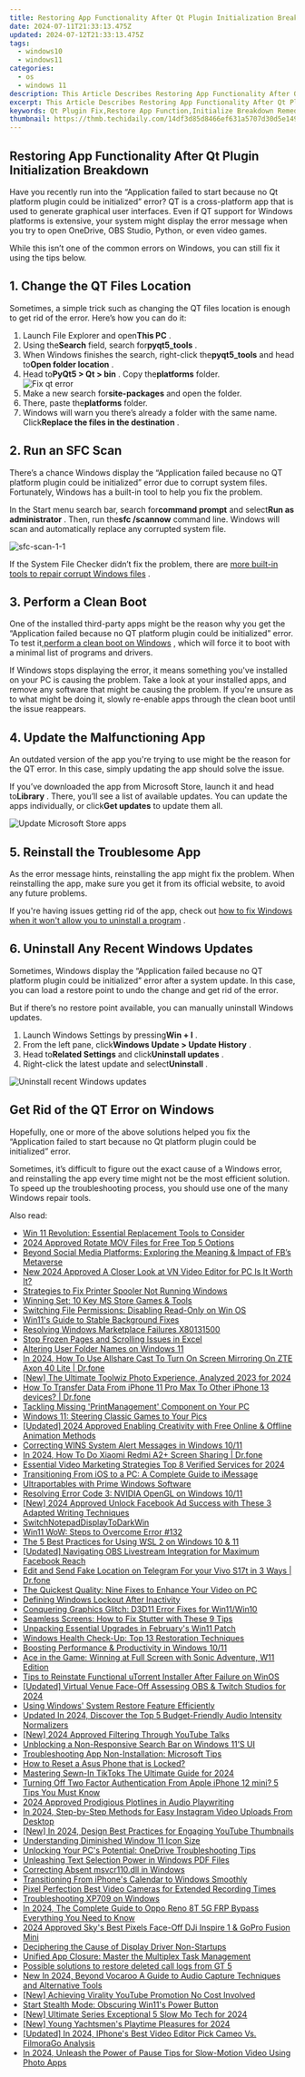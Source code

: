 ```yaml
---
title: Restoring App Functionality After Qt Plugin Initialization Breakdown
date: 2024-07-11T21:33:13.475Z
updated: 2024-07-12T21:33:13.475Z
tags:
  - windows10
  - windows11
categories:
  - os
  - windows 11
description: This Article Describes Restoring App Functionality After Qt Plugin Initialization Breakdown
excerpt: This Article Describes Restoring App Functionality After Qt Plugin Initialization Breakdown
keywords: Qt Plugin Fix,Restore App Function,Initialize Breakdown Remedy,App Performance Recovery,Plugin Reset Protocol,Software Regain Methods,Functionality Revival Post-Init
thumbnail: https://thmb.techidaily.com/14df3d85d8466ef631a5707d30d5e14919d53addb84823d2a2bfe4ff558c0940.png
---
```


## Restoring App Functionality After Qt Plugin Initialization Breakdown

 Have you recently run into the “Application failed to start because no Qt platform plugin could be initialized” error? QT is a cross-platform app that is used to generate graphical user interfaces. Even if QT support for Windows platforms is extensive, your system might display the error message when you try to open OneDrive, OBS Studio, Python, or even video games.

 While this isn’t one of the common errors on Windows, you can still fix it using the tips below.

## 1\. Change the QT Files Location

 Sometimes, a simple trick such as changing the QT files location is enough to get rid of the error. Here’s how you can do it:

1. Launch File Explorer and open**This PC** .
2. Using the**Search** field, search for**pyqt5\_tools** .
3. When Windows finishes the search, right-click the**pyqt5\_tools** and head to**Open folder location** .
4. Head to**PyQt5 > Qt > bin** . Copy the**platforms** folder.  
![Fix qt error](https://static1.makeuseofimages.com/wordpress/wp-content/uploads/2023/01/platforms-folder-1.jpg)
5. Make a new search for**site-packages** and open the folder.
6. There, paste the**platforms** folder.
7. Windows will warn you there’s already a folder with the same name. Click**Replace the files in the destination** .

## 2\. Run an SFC Scan

 There’s a chance Windows display the “Application failed because no QT platform plugin could be initialized” error due to corrupt system files. Fortunately, Windows has a built-in tool to help you fix the problem.

 In the Start menu search bar, search for**command prompt** and select**Run as administrator** . Then, run the**sfc /scannow** command line. Windows will scan and automatically replace any corrupted system file.

![sfc-scan-1-1](https://static1.makeuseofimages.com/wordpress/wp-content/uploads/2023/01/sfc-scan-1-1.jpg)

 If the System File Checker didn’t fix the problem, there are [more built-in tools to repair corrupt Windows files](https://www.makeuseof.com/windows-built-in-repair-tools/) .

## 3\. Perform a Clean Boot

 One of the installed third-party apps might be the reason why you get the “Application failed because no QT platform plugin could be initialized” error. To test it,[perform a clean boot on Windows](https://www.makeuseof.com/clean-boot-windows-11/) , which will force it to boot with a minimal list of programs and drivers.

 If Windows stops displaying the error, it means something you've installed on your PC is causing the problem. Take a look at your installed apps, and remove any software that might be causing the problem. If you're unsure as to what might be doing it, slowly re-enable apps through the clean boot until the issue reappears.

## 4\. Update the Malfunctioning App

 An outdated version of the app you're trying to use might be the reason for the QT error. In this case, simply updating the app should solve the issue.

 If you’ve downloaded the app from Microsoft Store, launch it and head to**Library** . There, you’ll see a list of available updates. You can update the apps individually, or click**Get updates** to update them all.

![Update Microsoft Store apps](https://static1.makeuseofimages.com/wordpress/wp-content/uploads/2023/01/mcirosoft-store-1.jpg)

## 5\. Reinstall the Troublesome App

 As the error message hints, reinstalling the app might fix the problem. When reinstalling the app, make sure you get it from its official website, to avoid any future problems.

 If you're having issues getting rid of the app, check out [how to fix Windows when it won't allow you to uninstall a program](https://www.makeuseof.com/windows-cant-uninstall-program-fix/) .

## 6\. Uninstall Any Recent Windows Updates

 Sometimes, Windows display the “Application failed because no QT platform plugin could be initialized” error after a system update. In this case, you can load a restore point to undo the change and get rid of the error.

 But if there’s no restore point available, you can manually uninstall Windows updates.

1. Launch Windows Settings by pressing**Win + I** .
2. From the left pane, click**Windows Update > Update History** .
3. Head to**Related Settings** and click**Uninstall updates** .
4. Right-click the latest update and select**Uninstall** .

![Uninstall recent Windows updates](https://static1.makeuseofimages.com/wordpress/wp-content/uploads/2023/01/uninstall-updates-1.jpg)

## Get Rid of the QT Error on Windows

 Hopefully, one or more of the above solutions helped you fix the “Application failed to start because no Qt platform plugin could be initialized” error.

 Sometimes, it’s difficult to figure out the exact cause of a Windows error, and reinstalling the app every time might not be the most efficient solution. To speed up the troubleshooting process, you should use one of the many Windows repair tools.


<ins class="adsbygoogle"
     style="display:block"
     data-ad-format="autorelaxed"
     data-ad-client="ca-pub-7571918770474297"
     data-ad-slot="1223367746"></ins>



<ins class="adsbygoogle"
     style="display:block"
     data-ad-client="ca-pub-7571918770474297"
     data-ad-slot="8358498916"
     data-ad-format="auto"
     data-full-width-responsive="true"></ins>



<span class="atpl-alsoreadstyle">Also read:</span>
<div><ul>
<li><a href="https://windows11.techidaily.com/win-11-revolution-essential-replacement-tools-to-consider/"><u>Win 11 Revolution: Essential Replacement Tools to Consider</u></a></li>
<li><a href="https://ai-driven-video-production.techidaily.com/2024-approved-rotate-mov-files-for-free-top-5-options/"><u>2024 Approved Rotate MOV Files for Free Top 5 Options</u></a></li>
<li><a href="https://facebook.techidaily.com/beyond-social-media-platforms-exploring-the-meaning-and-impact-of-fbs-metaverse/"><u>Beyond Social Media Platforms: Exploring the Meaning & Impact of FB’s Metaverse</u></a></li>
<li><a href="https://video-content-creator.techidaily.com/new-2024-approved-a-closer-look-at-vn-video-editor-for-pc-is-it-worth-it/"><u>New 2024 Approved A Closer Look at VN Video Editor for PC Is It Worth It?</u></a></li>
<li><a href="https://windows11.techidaily.com/strategies-to-fix-printer-spooler-not-running-windows/"><u>Strategies to Fix Printer Spooler Not Running Windows</u></a></li>
<li><a href="https://windows11.techidaily.com/winning-set-10-key-ms-store-games-and-tools/"><u>Winning Set: 10 Key MS Store Games & Tools</u></a></li>
<li><a href="https://windows11.techidaily.com/switching-file-permissions-disabling-read-only-on-win-os/"><u>Switching File Permissions: Disabling Read-Only on Win OS</u></a></li>
<li><a href="https://windows11.techidaily.com/win11s-guide-to-stable-background-fixes/"><u>Win11's Guide to Stable Background Fixes</u></a></li>
<li><a href="https://windows11.techidaily.com/resolving-windows-marketplace-failures-x80131500/"><u>Resolving Windows Marketplace Failures X80131500</u></a></li>
<li><a href="https://windows11.techidaily.com/stop-frozen-pages-and-scrolling-issues-in-excel/"><u>Stop Frozen Pages and Scrolling Issues in Excel</u></a></li>
<li><a href="https://windows11.techidaily.com/altering-user-folder-names-on-windows-11/"><u>Altering User Folder Names on Windows 11</u></a></li>
<li><a href="https://screen-mirror.techidaily.com/in-2024-how-to-use-allshare-cast-to-turn-on-screen-mirroring-on-zte-axon-40-lite-drfone-by-drfone-android/"><u>In 2024, How To Use Allshare Cast To Turn On Screen Mirroring On ZTE Axon 40 Lite | Dr.fone</u></a></li>
<li><a href="https://fox-http.techidaily.com/new-the-ultimate-toolwiz-photo-experience-analyzed-2023-for-2024/"><u>[New] The Ultimate Toolwiz Photo Experience, Analyzed 2023 for 2024</u></a></li>
<li><a href="https://blog-min.techidaily.com/how-to-transfer-data-from-iphone-11-pro-max-to-other-iphone-13-devices-drfone-by-drfone-transfer-data-from-ios-transfer-data-from-ios/"><u>How To Transfer Data From iPhone 11 Pro Max To Other iPhone 13 devices? | Dr.fone</u></a></li>
<li><a href="https://windows11.techidaily.com/tackling-missing-printmanagement-component-on-your-pc/"><u>Tackling Missing 'PrintManagement' Component on Your PC</u></a></li>
<li><a href="https://windows11.techidaily.com/windows-11-steering-classic-games-to-your-pics/"><u>Windows 11: Steering Classic Games to Your Pics</u></a></li>
<li><a href="https://fox-http.techidaily.com/updated-2024-approved-enabling-creativity-with-free-online-and-offline-animation-methods/"><u>[Updated] 2024 Approved  Enabling Creativity with Free Online & Offline Animation Methods</u></a></li>
<li><a href="https://windows11.techidaily.com/correcting-wins-system-alert-messages-in-windows-1011/"><u>Correcting WINS System Alert Messages in Windows 10/11</u></a></li>
<li><a href="https://screen-mirror.techidaily.com/in-2024-how-to-do-xiaomi-redmi-a2plus-screen-sharing-drfone-by-drfone-android/"><u>In 2024, How To Do Xiaomi Redmi A2+ Screen Sharing | Dr.fone</u></a></li>
<li><a href="https://youtube-videos.techidaily.com/essential-video-marketing-strategies-top-8-verified-services-for-2024/"><u>Essential Video Marketing Strategies  Top 8 Verified Services for 2024</u></a></li>
<li><a href="https://windows11.techidaily.com/transitioning-from-ios-to-a-pc-a-complete-guide-to-imessage/"><u>Transitioning From iOS to a PC: A Complete Guide to iMessage</u></a></li>
<li><a href="https://windows11.techidaily.com/ultraportables-with-prime-windows-software/"><u>Ultraportables with Prime Windows Software</u></a></li>
<li><a href="https://windows11.techidaily.com/resolving-error-code-3-nvidia-opengl-on-windows-1011/"><u>Resolving Error Code 3: NVIDIA OpenGL on Windows 10/11</u></a></li>
<li><a href="https://facebook-videos.techidaily.com/new-2024-approved-unlock-facebook-ad-success-with-these-3-adapted-writing-techniques/"><u>[New] 2024 Approved  Unlock Facebook Ad Success with These 3 Adapted Writing Techniques</u></a></li>
<li><a href="https://windows11.techidaily.com/switchnotepaddisplaytodarkwin/"><u>SwitchNotepadDisplayToDarkWin</u></a></li>
<li><a href="https://windows11.techidaily.com/win11-wow-steps-to-overcome-error-132/"><u>Win11 WoW: Steps to Overcome Error #132</u></a></li>
<li><a href="https://windows11.techidaily.com/the-5-best-practices-for-using-wsl-2-on-windows-10-and-11/"><u>The 5 Best Practices for Using WSL 2 on Windows 10 & 11</u></a></li>
<li><a href="https://screen-activity-recording.techidaily.com/updated-navigating-obs-livestream-integration-for-maximum-facebook-reach/"><u>[Updated] Navigating OBS Livestream Integration for Maximum Facebook Reach</u></a></li>
<li><a href="https://location-social.techidaily.com/edit-and-send-fake-location-on-telegram-for-your-vivo-s17t-in-3-ways-drfone-by-drfone-virtual-android/"><u>Edit and Send Fake Location on Telegram For your Vivo S17t in 3 Ways | Dr.fone</u></a></li>
<li><a href="https://windows11.techidaily.com/the-quickest-quality-nine-fixes-to-enhance-your-video-on-pc/"><u>The Quickest Quality: Nine Fixes to Enhance Your Video on PC</u></a></li>
<li><a href="https://windows11.techidaily.com/defining-windows-lockout-after-inactivity/"><u>Defining Windows Lockout After Inactivity</u></a></li>
<li><a href="https://windows11.techidaily.com/conquering-graphics-glitch-d3d11-error-fixes-for-win11win10/"><u>Conquering Graphics Glitch: D3D11 Error Fixes for Win11/Win10</u></a></li>
<li><a href="https://windows11.techidaily.com/seamless-screens-how-to-fix-stutter-with-these-9-tips/"><u>Seamless Screens: How to Fix Stutter with These 9 Tips</u></a></li>
<li><a href="https://windows11.techidaily.com/unpacking-essential-upgrades-in-februarys-win11-patch/"><u>Unpacking Essential Upgrades in February's Win11 Patch</u></a></li>
<li><a href="https://windows11.techidaily.com/windows-health-check-up-top-13-restoration-techniques/"><u>Windows Health Check-Up: Top 13 Restoration Techniques</u></a></li>
<li><a href="https://windows11.techidaily.com/boosting-performance-and-productivity-in-windows-1011/"><u>Boosting Performance & Productivity in Windows 10/11</u></a></li>
<li><a href="https://windows11.techidaily.com/ace-in-the-game-winning-at-full-screen-with-sonic-adventure-w11-edition/"><u>Ace in the Game: Winning at Full Screen with Sonic Adventure, W11 Edition</u></a></li>
<li><a href="https://windows11.techidaily.com/tips-to-reinstate-functional-utorrent-installer-after-failure-on-winos/"><u>Tips to Reinstate Functional uTorrent Installer After Failure on WinOS</u></a></li>
<li><a href="https://video-capture.techidaily.com/updated-virtual-venue-face-off-assessing-obs-and-twitch-studios-for-2024/"><u>[Updated] Virtual Venue Face-Off  Assessing OBS & Twitch Studios for 2024</u></a></li>
<li><a href="https://windows11.techidaily.com/using-windows-system-restore-feature-efficiently/"><u>Using Windows' System Restore Feature Efficiently</u></a></li>
<li><a href="https://sound-tweaking.techidaily.com/updated-in-2024-discover-the-top-5-budget-friendly-audio-intensity-normalizers/"><u>Updated In 2024, Discover the Top 5 Budget-Friendly Audio Intensity Normalizers</u></a></li>
<li><a href="https://youtube-sure.techidaily.com/024-approved-filtering-through-youtube-talks/"><u>[New] 2024 Approved  Filtering Through YouTube Talks</u></a></li>
<li><a href="https://windows11.techidaily.com/unblocking-a-non-responsive-search-bar-on-windows-11s-ui/"><u>Unblocking a Non-Responsive Search Bar on Windows 11’S UI</u></a></li>
<li><a href="https://windows11.techidaily.com/troubleshooting-app-non-installation-microsoft-tips/"><u>Troubleshooting App Non-Installation: Microsoft Tips</u></a></li>
<li><a href="https://android-unlock.techidaily.com/how-to-reset-a-asus-phone-that-is-locked-by-drfone-android/"><u>How to Reset a Asus Phone that is Locked?</u></a></li>
<li><a href="https://tiktok-video-recordings.techidaily.com/mastering-sewn-in-tiktoks-the-ultimate-guide-for-2024/"><u>Mastering Sewn-In TikToks  The Ultimate Guide for 2024</u></a></li>
<li><a href="https://apple-account.techidaily.com/turning-off-two-factor-authentication-from-apple-iphone-12-mini-5-tips-you-must-know-by-drfone-ios/"><u>Turning Off Two Factor Authentication From Apple iPhone 12 mini? 5 Tips You Must Know</u></a></li>
<li><a href="https://extra-skills.techidaily.com/2024-approved-prodigious-plotlines-in-audio-playwriting/"><u>2024 Approved  Prodigious Plotlines in Audio Playwriting</u></a></li>
<li><a href="https://instagram-clips.techidaily.com/in-2024-step-by-step-methods-for-easy-instagram-video-uploads-from-desktop/"><u>In 2024, Step-by-Step Methods for Easy Instagram Video Uploads From Desktop</u></a></li>
<li><a href="https://facebook-video-footage.techidaily.com/new-in-2024-design-best-practices-for-engaging-youtube-thumbnails/"><u>[New] In 2024, Design Best Practices for Engaging YouTube Thumbnails</u></a></li>
<li><a href="https://windows11.techidaily.com/understanding-diminished-window-11-icon-size/"><u>Understanding Diminished Window 11 Icon Size</u></a></li>
<li><a href="https://windows11.techidaily.com/unlocking-your-pcs-potential-onedrive-troubleshooting-tips/"><u>Unlocking Your PC's Potential: OneDrive Troubleshooting Tips</u></a></li>
<li><a href="https://windows11.techidaily.com/unleashing-text-selection-power-in-windows-pdf-files/"><u>Unleashing Text Selection Power in Windows PDF Files</u></a></li>
<li><a href="https://windows11.techidaily.com/correcting-absent-msvcr110dll-in-windows/"><u>Correcting Absent msvcr110.dll in Windows</u></a></li>
<li><a href="https://windows11.techidaily.com/transitioning-from-iphones-calendar-to-windows-smoothly/"><u>Transitioning From iPhone's Calendar to Windows Smoothly</u></a></li>
<li><a href="https://extra-lessons.techidaily.com/pixel-perfection-best-video-cameras-for-extended-recording-times/"><u>Pixel Perfection  Best Video Cameras for Extended Recording Times</u></a></li>
<li><a href="https://windows11.techidaily.com/troubleshooting-xp709-on-windows/"><u>Troubleshooting XP709 on Windows</u></a></li>
<li><a href="https://android-frp.techidaily.com/in-2024-the-complete-guide-to-oppo-reno-8t-5g-frp-bypass-everything-you-need-to-know-by-drfone-android/"><u>In 2024, The Complete Guide to Oppo Reno 8T 5G FRP Bypass Everything You Need to Know</u></a></li>
<li><a href="https://extra-approaches.techidaily.com/2024-approved-skys-best-pixels-face-off-dji-inspire-1-and-gopro-fusion-mini/"><u>2024 Approved  Sky's Best Pixels Face-Off  DJi Inspire 1 & GoPro Fusion Mini</u></a></li>
<li><a href="https://windows11.techidaily.com/deciphering-the-cause-of-display-driver-non-startups/"><u>Deciphering the Cause of Display Driver Non-Startups</u></a></li>
<li><a href="https://windows11.techidaily.com/unified-app-closure-master-the-multiplex-task-management/"><u>Unified App Closure: Master the Multiplex Task Management</u></a></li>
<li><a href="https://review-topics.techidaily.com/possible-solutions-to-restore-deleted-call-logs-from-gt-5-by-fonelab-android-recover-call-logs/"><u>Possible solutions to restore deleted call logs from GT 5</u></a></li>
<li><a href="https://voice-adjusting.techidaily.com/new-in-2024-beyond-vocaroo-a-guide-to-audio-capture-techniques-and-alternative-tools/"><u>New In 2024, Beyond Vocaroo A Guide to Audio Capture Techniques and Alternative Tools</u></a></li>
<li><a href="https://youtube-videos.techidaily.com/new-achieving-virality-youtube-promotion-no-cost-involved/"><u>[New] Achieving Virality  YouTube Promotion No Cost Involved</u></a></li>
<li><a href="https://windows11.techidaily.com/start-stealth-mode-obscuring-win11s-power-button/"><u>Start Stealth Mode: Obscuring Win11's Power Button</u></a></li>
<li><a href="https://fox-glue.techidaily.com/new-ultimate-series-exceptional-5-slow-mo-tech-for-2024/"><u>[New] Ultimate Series  Exceptional 5 Slow Mo Tech for 2024</u></a></li>
<li><a href="https://desktop-recording.techidaily.com/new-young-yachtsmens-playtime-pleasures-for-2024/"><u>[New] Young Yachtsmen's Playtime Pleasures for 2024</u></a></li>
<li><a href="https://vimeo-videos.techidaily.com/updated-in-2024-iphones-best-video-editor-pick-cameo-vs-filmorago-analysis/"><u>[Updated] In 2024, IPhone's Best Video Editor Pick  Cameo Vs. FilmoraGo Analysis</u></a></li>
<li><a href="https://some-guidance.techidaily.com/in-2024-unleash-the-power-of-pause-tips-for-slow-motion-video-using-photo-apps/"><u>In 2024, Unleash the Power of Pause  Tips for Slow-Motion Video Using Photo Apps</u></a></li>
</ul></div>
